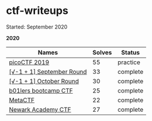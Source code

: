 # ctf-writeups

Started: September 2020

**2020**

| Names                   | Solves | Status |
|-------------------------|--------|--------|
| [picoCTF 2019](2019_picoCTF/)| 55 | practice |
| [[√-1 + 1] September Round](iCTF/septRound/) | 33 | complete |
| [[√-1 + 1] October Round](iCTF/octRound/) | 30 | complete |
| [b01lers bootcamp CTF](2020_b01lersCTF/) | 25 | complete |
| [MetaCTF](2020_metaCTF/) | 22 | complete |
| [Newark Academy CTF](2020_NACTF/) | 27 | complete | 

